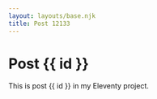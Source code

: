 ```yaml
---
layout: layouts/base.njk
title: Post 12133
---
```


# Post {{ id }}

This is post {{ id }} in my Eleventy project.
